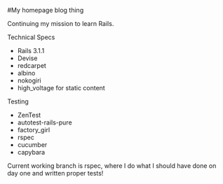 #My homepage blog thing

Continuing my mission to learn Rails.

Technical Specs
* Rails 3.1.1
* Devise
* redcarpet
* albino
* nokogiri
* high_voltage for static content

Testing
* ZenTest
* autotest-rails-pure
* factory_girl
* rspec
* cucumber
* capybara

Current working branch is rspec, where I do what I should have done on day one and written proper tests!